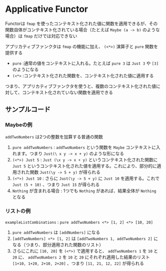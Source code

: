 # Applicative Functor

Functorは `fmap` を使ったコンテキスト化された値に関数を適用できるが、その関数自体がコンテキスト化されている場合（たとえば `Maybe (a -> b)` のような場合）は `fmap` だけでは対応できない

アプリカティブファンクタは `fmap` の機能に加え、 `(<*>)` 演算子と `pure` 関数を提供する

- `pure` :通常の値をコンテキストに入れる。たとえば `pure 3` は `Just 3` や `[3]` のようになる
- `(<*>` :コンテキスト化された関数を、コンテキスト化された値に適用する

つまり、アプリカティブファンクタを使うと、複数のコンテキスト化された値に対して、コンテキスト化されていない関数を適用できる

## サンプルコード

### Maybeの例

`addTwoNumbers` は2つの整数を加算する普通の関数

1. `pure addTwoNumbers` : `addTwoNumbers` という関数を `Maybe` コンテキストに入れます。つまり `Just(\ x y -> x + y)` のような形になる
2. `(<*>) Just 5` : `Just (\x y -> x + y)` というコンテキスト化された関数に `Just 5` というコンテキスト化された値を適用する。これにより、部分的に適用された関数 `Just(\y -> 5 + y)` が得られる
3. `(<*>) Just 10` : さらに `Just(\y -> 5 + y)` に `Just 10` を適用する。これで `Just (5 + 10)` 、つまり `Just 15` が得られる
4. `Nothing` が含まれる場合 : 1つでも `Nothing` があれば、結果全体が `Nothing` となる


### リストの例

`exampleListCombinations` : `pure addTwoNumbers <*> [1, 2] <*> [10, 20]`

1. `pure addTwoNumbers` は `[addNumbers]` になる
2. `[addTwoNumbers] <*> [1, 2]` は `[addTwoNumbers 1, addTwoNumbers 2]` になる（つまり、部分適用された関数のリスト）
3. さらにこれに `[10, 20]` を `(<*>)` で適用すると、 `addTwoNumbers 1` を `10` と `20` に、 `addTwoNumbers 2` を `10` と `20` にそれぞれ適用した結果のリスト `[1+10, 1+20, 2+10, 2+20]` 、つまり `[11, 21, 12, 22]` が得られる

